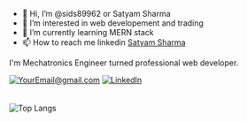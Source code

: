 - 👋 Hi, I’m @sids89962 or Satyam Sharma
- 👀 I’m interested in web developement and trading
- 🌱 I’m currently learning MERN stack
- 📫 How to reach me linkedin <a href="https://www.linkedin.com/in/satyamsharma1997/">Satyam Sharma</a>

I'm Mechatronics Engineer turned professional web developer.


<a href="mailto:sids89962@gmail.com">![YourEmail@gmail.com](https://img.shields.io/badge/Gmail-D14836?style=for-the-badge&logo=gmail&logoColor=white)</a>
<a href="https://www.linkedin.com/in/satyamsharma1997/">![LinkedIn](https://img.shields.io/badge/LinkedIn-0077B5?style=for-the-badge&logo=linkedin&logoColor=white)</a>
<br><br><br>
![Top Langs](https://github-readme-stats.vercel.app/api/top-langs/?username=sids89962&layout=compact)
